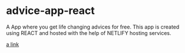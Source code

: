 # advice-app-react
A App where you get life changing advices for free. This app is created using REACT and hosted with the help of NETLIFY hosting services.

[a link](https://github.com/user/repo/blob/branch/other_file.md)
